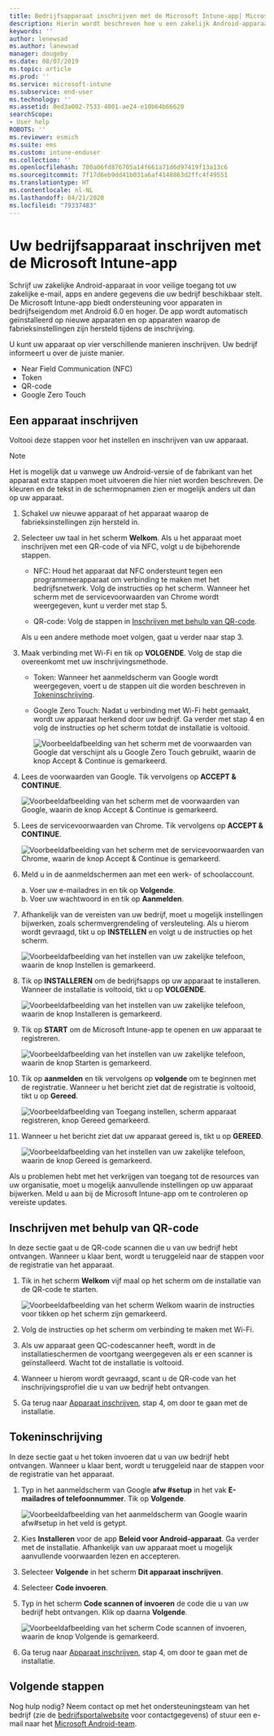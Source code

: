 ```yaml
---
title: Bedrijfsapparaat inschrijven met de Microsoft Intune-app| Microsoft Docs
description: Hierin wordt beschreven hoe u een zakelijk Android-apparaat bij Intune kunt inschrijven
keywords: ''
author: lenewsad
ms.author: lanewsad
manager: dougeby
ms.date: 08/07/2019
ms.topic: article
ms.prod: ''
ms.service: microsoft-intune
ms.subservice: end-user
ms.technology: ''
ms.assetid: 0ed3a002-7533-4001-ae24-e10b64b66620
searchScope:
- User help
ROBOTS: ''
ms.reviewer: esmich
ms.suite: ems
ms.custom: intune-enduser
ms.collection: ''
ms.openlocfilehash: 700a06fd876705a14f661a71d6d97419f13a13c6
ms.sourcegitcommit: 7f17d6eb9dd41b031a6af4148863d2ffc4f49551
ms.translationtype: HT
ms.contentlocale: nl-NL
ms.lasthandoff: 04/21/2020
ms.locfileid: "79337483"
---
```

# <a name="enroll-your-corporate-device-with-the-microsoft-intune-app"></a>Uw bedrijfsapparaat inschrijven met de Microsoft Intune-app

Schrijf uw zakelijke Android-apparaat in voor veilige toegang tot uw zakelijke e-mail, apps en andere gegevens die uw bedrijf beschikbaar stelt. De Microsoft Intune-app biedt ondersteuning voor apparaten in bedrijfseigendom met Android 6.0 en hoger. De app wordt automatisch geïnstalleerd op nieuwe apparaten en op apparaten waarop de fabrieksinstellingen zijn hersteld tijdens de inschrijving. 

U kunt uw apparaat op vier verschillende manieren inschrijven. Uw bedrijf informeert u over de juiste manier.
 
* Near Field Communication (NFC)  
* Token  
* QR-code   
* Google Zero Touch  

## <a name="enroll-device"></a>Een apparaat inschrijven 
Voltooi deze stappen voor het instellen en inschrijven van uw apparaat.  

> [!NOTE]
> Het is mogelijk dat u vanwege uw Android-versie of de fabrikant van het apparaat extra stappen moet uitvoeren die hier niet worden beschreven. De kleuren en de tekst in de schermopnamen zien er mogelijk anders uit dan op uw apparaat.  

1. Schakel uw nieuwe apparaat of het apparaat waarop de fabrieksinstellingen zijn hersteld in.  
2. Selecteer uw taal in het scherm **Welkom**.   Als u het apparaat moet inschrijven met een QR-code of via NFC, volgt u de bijbehorende stappen.  
     * NFC: Houd het apparaat dat NFC ondersteunt tegen een programmeerapparaat om verbinding te maken met het bedrijfsnetwerk. Volg de instructies op het scherm. Wanneer het scherm met de servicevoorwaarden van Chrome wordt weergegeven, kunt u verder met stap 5.  

     * QR-code: Volg de stappen in [Inschrijven met behulp van QR-code](#qr-code-enrollment).  

     Als u een andere methode moet volgen, gaat u verder naar stap 3.    

3. Maak verbinding met Wi-Fi en tik op **VOLGENDE**. Volg de stap die overeenkomt met uw inschrijvingsmethode. 

    * Token: Wanneer het aanmeldscherm van Google wordt weergegeven, voert u de stappen uit die worden beschreven in [Tokeninschrijving](#token-enrollment).  
    * Google Zero Touch: Nadat u verbinding met Wi-Fi hebt gemaakt, wordt uw apparaat herkend door uw bedrijf. Ga verder met stap 4 en volg de instructies op het scherm totdat de installatie is voltooid.    
 
       ![Voorbeeldafbeelding van het scherm met de voorwaarden van Google dat verschijnt als u Google Zero Touch gebruikt, waarin de knop Accept & Continue is gemarkeerd.](./media/google-zero-touch-intune-app-01.png)   
   
4. Lees de voorwaarden van Google. Tik vervolgens op **ACCEPT & CONTINUE**.  

      ![Voorbeeldafbeelding van het scherm met de voorwaarden van Google, waarin de knop Accept & Continue is gemarkeerd.](./media/fully-managed-intune-app-04.png)   

6. Lees de servicevoorwaarden van Chrome. Tik vervolgens op **ACCEPT & CONTINUE**.  

   ![Voorbeeldafbeelding van het scherm met de servicevoorwaarden van Chrome, waarin de knop Accept & Continue is gemarkeerd.](./media/fully-managed-intune-app-06.png)   

7. Meld u in de aanmeldschermen aan met een werk- of schoolaccount.   

    a. Voer uw e-mailadres in en tik op **Volgende**.      
    b. Voer uw wachtwoord in en tik op **Aanmelden**.  

8. Afhankelijk van de vereisten van uw bedrijf, moet u mogelijk instellingen bijwerken, zoals schermvergrendeling of versleuteling. Als u hierom wordt gevraagd, tikt u op **INSTELLEN** en volgt u de instructies op het scherm.  

   ![Voorbeeldafbeelding van het instellen van uw zakelijke telefoon, waarin de knop Instellen is gemarkeerd.](./media/fully-managed-intune-app-10.png)   

9. Tik op **INSTALLEREN** om de bedrijfsapps op uw apparaat te installeren. Wanneer de installatie is voltooid, tikt u op **VOLGENDE**.  

   ![Voorbeeldafbeelding van het instellen van uw zakelijke telefoon, waarin de knop Installeren is gemarkeerd.](./media/fully-managed-intune-app-11.png)   

10. Tik op **START** om de Microsoft Intune-app te openen en uw apparaat te registreren. 

    ![Voorbeeldafbeelding van het instellen van uw zakelijke telefoon, waarin de knop Starten is gemarkeerd.](./media/fully-managed-intune-app-17.png)   

11. Tik op **aanmelden** en tik vervolgens op **volgende** om te beginnen met de registratie. Wanneer u het bericht ziet dat de registratie is voltooid, tikt u op **Gereed**.  

    ![Voorbeeldafbeelding van Toegang instellen, scherm apparaat registreren, knop Gereed gemarkeerd.](./media/fully-managed-intune-app-19.png)   

10. Wanneer u het bericht ziet dat uw apparaat gereed is, tikt u op **GEREED**.  

    ![Voorbeeldafbeelding van het instellen van uw zakelijke telefoon, waarin de knop Gereed is gemarkeerd.](./media/fully-managed-intune-app-18.png)   

Als u problemen hebt met het verkrijgen van toegang tot de resources van uw organisatie, moet u mogelijk aanvullende instellingen op uw apparaat bijwerken. Meld u aan bij de Microsoft Intune-app om te controleren op vereiste updates.   


## <a name="qr-code-enrollment"></a>Inschrijven met behulp van QR-code  
In deze sectie gaat u de QR-code scannen die u van uw bedrijf hebt ontvangen.  Wanneer u klaar bent, wordt u teruggeleid naar de stappen voor de registratie van het apparaat.     
  
1. Tik in het scherm **Welkom** vijf maal op het scherm om de installatie van de QR-code te starten.  

   ![Voorbeeldafbeelding van het scherm Welkom waarin de instructies voor tikken op het scherm zijn gemarkeerd.](./media/qr-code-intune-app-01.png)  

2. Volg de instructies op het scherm om verbinding te maken met Wi-Fi.  
3. Als uw apparaat geen QC-codescanner heeft, wordt in de installatieschermen de voortgang weergegeven als er een scanner is geïnstalleerd. Wacht tot de installatie is voltooid.  
4. Wanneer u hierom wordt gevraagd, scant u de QR-code van het inschrijvingsprofiel die u van uw bedrijf hebt ontvangen.  
5. Ga terug naar [Apparaat inschrijven](#enroll-device), stap 4, om door te gaan met de installatie.  

## <a name="token-enrollment"></a>Tokeninschrijving  
In deze sectie gaat u het token invoeren dat u van uw bedrijf hebt ontvangen. Wanneer u klaar bent, wordt u teruggeleid naar de stappen voor de registratie van het apparaat.  

1. Typ in het aanmeldscherm van Google **afw #setup** in het vak **E-mailadres of telefoonnummer**. Tik op **Volgende**. 

   ![Voorbeeldafbeelding van het aanmeldscherm van Google waarin afw#setup in het veld is getypt.](./media/token-intune-app-01.png)   

2. Kies **Installeren** voor de app **Beleid voor Android-apparaat**. Ga verder met de installatie. Afhankelijk van uw apparaat moet u mogelijk aanvullende voorwaarden lezen en accepteren.    

3. Selecteer **Volgende** in het scherm **Dit apparaat inschrijven**.  

4. Selecteer **Code invoeren**.  

5. Typ in het scherm **Code scannen of invoeren** de code die u van uw bedrijf hebt ontvangen.  Klik op daarna **Volgende**.  

   ![Voorbeeldafbeelding van het scherm Code scannen of invoeren, waarin de knop Volgende is gemarkeerd.](./media/token-intune-app-04.png)  

6. Ga terug naar [Apparaat inschrijven](#enroll-device), stap 4, om door te gaan met de installatie.  



## <a name="next-steps"></a>Volgende stappen   
Nog hulp nodig? Neem contact op met het ondersteuningsteam van het bedrijf (zie de [bedrijfsportalwebsite](https://go.microsoft.com/fwlink/?linkid=2010980) voor contactgegevens) of stuur een e-mail naar het <a href="mailto:wintunedroidfbk@microsoft.com?subject=I'm having trouble with enrolling my Android device&body=Describe the issue you're experiencing here.">Microsoft Android-team</a>.  
